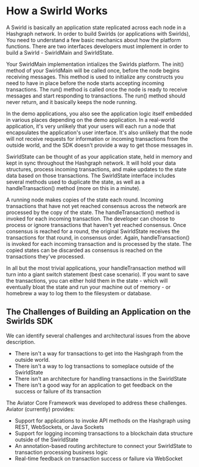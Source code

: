 How a Swirld Works
==================

A Swirld is basically an application state replicated across each node in a Hashgraph network.  In order to build Swirlds (or applications with Swirlds), You need to understand a few basic mechanics about how the platform functions.  There are two interfaces developers must implement in order to build a Swirld - SwirldMain and SwirldState.  

Your SwirldMain implementation intializes the Swirlds platform.  The init() method of your SwirldMain will be called once, before the node begins receiving messages.  This method is used to initialize any constructs you need to have in place before the node starts accepting incoming transactions.  The run() method is called once the node is ready to receive messages and start responding to transactions.  The run() method should never return, and it basically keeps the node running.

In the demo applications, you also see the application logic itself embedded in various places depending on the demo application.  In a real-world application, it's very unlikely that your users will each run a node that encapsulates the application's user interface.  It's also unlikely that the node will not receive requests for information or incoming transactions from the outside world, and the SDK doesn't provide a way to get those messages in.

SwirldState can be thought of as your application state, held in memory and kept in sync throughout the Hashgraph network.  It will hold your data structures, process incoming transactions, and make updates to the state data based on those transactions.  The SwirldState interface includes several methods used to duplicate the state, as well as a handleTransaction() method (more on this in a minute).

A running node makes copies of the state each round.  Incoming transactions that have not yet reached consensus across the network are processed by the copy of the state.  The handleTransaction() method is invoked for each incoming transaction.  The developer can choose to process or ignore transactions that haven't yet reached consensus.  Once consensus is reached for a round, the original SwirldState receives the transactions for that round, in consensus order.  Again, handleTransaction() is invoked for each incoming transaction and is processed by the state.  The copied states can be discarded as consensus is reached on the transactions they've processed.

In all but the most trivial applications, your handleTransaction method will turn into a giant switch statement (best case scenario).  If you want to save the transactions, you can either hold them in the state - which will eventually bloat the state and run your machine out of memory - or homebrew a way to log them to the filesystem or database.

The Challenges of Building an Application on the Swirlds SDK
------------------------------------------------------------

We can identify several challenges and architectural issues from the above description.

* There isn't a way for transactions to get into the Hashgraph from the outside world.
* There isn't a way to log transactions to someplace outside of the SwirldState
* There isn't an architecture for handling transactions in the SwirldState
* There isn't a good way for an application to get feedback on the success or failure of its transaction

The Aviator Core Framework was developed to address these challenges.  Aviator (currently) provides:
* Support for applications to invoke API methods on the Hashgraph using REST, WebSockets, or Java Sockets
* Support for logging incoming transactions to a blockchain data structure outside of the SwirldState
* An annotation-based routing architecture to connect your SwirldState to transaction processing business logic
* Real-time feedback on transaction success or failure via WebSocket


